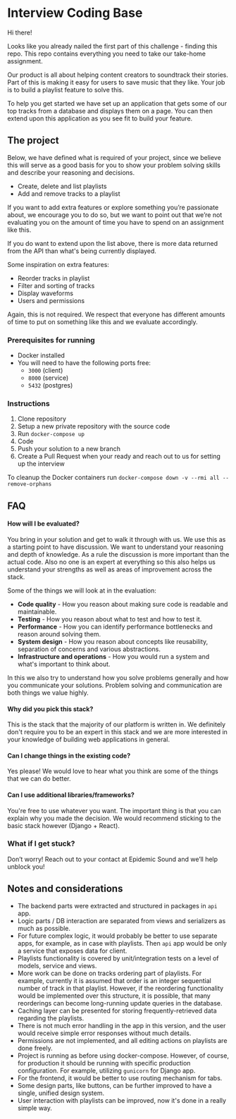 # Interview Coding Base

Hi there!

Looks like you already nailed the first part of this challenge - finding this repo. This repo contains everything you need to take our take-home assignment.

Our product is all about helping content creators to soundtrack their stories. Part of this is making it easy for users to save music that they like. Your job is to build a playlist feature to solve this.

To help you get started we have set up an application that gets some of our top tracks from a database and displays them on a page. You can then extend upon this application as you see fit to build your feature.

## The project
Below, we have defined what is required of your project, since we believe this will serve as a good basis for you to show your problem solving skills and describe your reasoning and decisions.

- Create, delete and list playlists
- Add and remove tracks to a playlist

If you want to add extra features or explore something you’re passionate about, we encourage you to do so, but we want to point out that we’re not evaluating you on the amount of time you have to spend on an assignment like this.

If you do want to extend upon the list above, there is more data returned from the API than what's being currently displayed.

Some inspiration on extra features:
- Reorder tracks in playlist
- Filter and sorting of tracks
- Display waveforms
- Users and permissions

Again, this is not required. We respect that everyone has different amounts of time to put on something like this and we evaluate accordingly.

### Prerequisites for running

- Docker installed
- You will need to have the following ports free:
  - `3000` (client)
  - `8000` (service)
  - `5432` (postgres)

### Instructions
1. Clone repository
2. Setup a new private repository with the source code
3. Run `docker-compose up`
4. Code
5. Push your solution to a new branch
6. Create a Pull Request when your ready and reach out to us for setting up the interview

To cleanup the Docker containers run `docker-compose down -v --rmi all --remove-orphans`

## FAQ
#### How will I be evaluated?
You bring in your solution and get to walk it through with us. We use this as a starting point to have discussion. We want to understand your reasoning and depth of knowledge. As a rule the discussion is more important than the actual code. Also no one is an expert at everything so this also helps us understand your strengths as well as areas of improvement across the stack.

Some of the things we will look at in the evaluation:
- **Code quality** - How you reason about making sure code is readable and maintainable.
- **Testing** - How you reason about what to test and how to test it.
- **Performance** - How you can identify performance bottlenecks and reason around solving them.
- **System design** - How you reason about concepts like reusability, separation of concerns and various abstractions.
- **Infrastructure and operations** - How you would run a system and what's important to think about.

In this we also try to understand how you solve problems generally and how you communicate your solutions. Problem solving and communication are both things we value highly.

#### Why did you pick this stack?
This is the stack that the majority of our platform is written in. We definitely don't require you to be an expert in this stack and we are more interested in your knowledge of building web applications in general.

#### Can I change things in the existing code?
Yes please! We would love to hear what you think are some of the things that we can do better.

#### Can I use additional libraries/frameworks?
You're free to use whatever you want. The important thing is that you can explain why you made the decision. We would recommend sticking to the basic stack however (Django + React).

### What if I get stuck?
Don’t worry! Reach out to your contact at Epidemic Sound and we’ll help unblock you!

## Notes and considerations

- The backend parts were extracted and structured in packages in `api` app.
- Logic parts / DB interaction are separated from views and serializers as much
  as possible.
- For future complex logic, it would probably be better to use separate apps,
  for example, as in case with playlists. Then `api` app would be only a service
  that exposes data for client.
- Playlists functionality is covered by unit/integration tests on a level of
  models, service and views.
- More work can be done on tracks ordering part of playlists. For example,
  currently it is assumed that order is an integer sequential number of track in
  that playlist. However, if the reordering functionality would be implemented
  over this structure, it is possible, that many reorderings can become
  long-running update queries in the database.
- Caching layer can be presented for storing frequently-retrieved data regarding
  the playlists.
- There is not much error handling in the app in this version, and the user
  would receive simple error responses without much details.
- Permissions are not implemented, and all editing actions on playlists are done
  freely.
- Project is running as before using docker-compose. However, of course, for
  production it should be running with specific production configuration. For
  example, utilizing `gunicorn` for Django app.
- For the frontend, it would be better to use routing mechanism for tabs.
- Some design parts, like buttons, can be further improved to have a single,
  unified design system.
- User interaction with playlists can be improved, now it's done in a really
  simple way.
